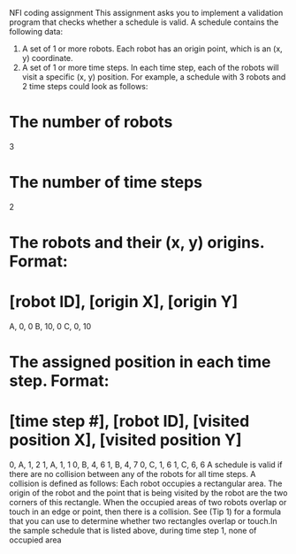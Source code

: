 NFI coding assignment
This assignment asks you to implement a validation program that checks whether a schedule is valid. A
schedule contains the following data:
1. A set of 1 or more robots. Each robot has an origin point, which is an (x, y) coordinate.
2. A set of 1 or more time steps. In each time step, each of the robots will visit a specific (x, y) position.
For example, a schedule with 3 robots and 2 time steps could look as follows:
# The number of robots
3
# The number of time steps
2
# The robots and their (x, y) origins. Format:
# [robot ID], [origin X], [origin Y]
A, 0, 0
B, 10, 0
C, 0, 10
# The assigned position in each time step. Format:
# [time step #], [robot ID], [visited position X], [visited position Y]
0, A, 1, 2
1, A, 1, 1
0, B, 4, 6
1, B, 4, 7
0, C, 1, 6
1, C, 6, 6
A schedule is valid if there are no collision between any of the robots for all time steps. A collision is defined
as follows:
Each robot occupies a rectangular area. The origin of the robot and the point that is being visited by
the robot are the two corners of this rectangle.
When the occupied areas of two robots overlap or touch in an edge or point, then there is a collision.
See (Tip 1) for a formula that you can use to determine whether two rectangles overlap or touch.In the sample schedule that is listed above, during time step 1, none of occupied area
